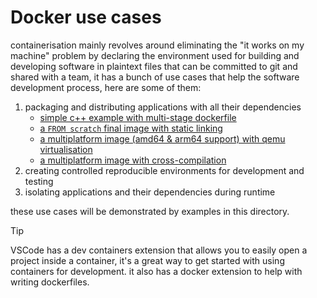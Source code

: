 # Docker use cases

containerisation mainly revolves around eliminating the "it works on my machine"
problem by declaring the environment used for building and developing software
in plaintext files that can be committed to git and shared with a team, it has
a bunch of use cases that help the software development process, here are some
of them:

1. packaging and distributing applications with all their dependencies
   - [simple c++ example with multi-stage dockerfile](./1-distributing-builds/1-basic-build/)
   - [a `FROM scratch` final image with static linking](./1-distributing-builds/2-from-scratch/)
   - [a multiplatform image (amd64 & arm64 support) with qemu virtualisation](./1-distributing-builds/3-multiplatform/)
   - [a multiplatform image with cross-compilation](./1-distributing-builds/4-cross-compiled/)
1. creating controlled reproducible environments for development and testing
1. isolating applications and their dependencies during runtime

these use cases will be demonstrated by examples in this directory.

> [!TIP]
> VSCode has a dev containers extension that allows you to easily open a project
> inside a container, it's a great way to get started with using containers for
> development. it also has a docker extension to help with writing dockerfiles.
